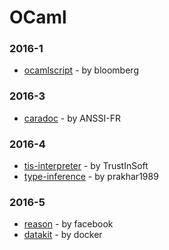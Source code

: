 # OCaml


### 2016-1
- [ocamlscript](https://github.com/bloomberg/ocamlscript) - by bloomberg

### 2016-3
- [caradoc](https://github.com/ANSSI-FR/caradoc) - by ANSSI-FR

### 2016-4
- [tis-interpreter](https://github.com/TrustInSoft/tis-interpreter) - by TrustInSoft
- [type-inference](https://github.com/prakhar1989/type-inference) - by prakhar1989

### 2016-5
- [reason](https://github.com/facebook/reason) - by facebook
- [datakit](https://github.com/docker/datakit) - by docker
